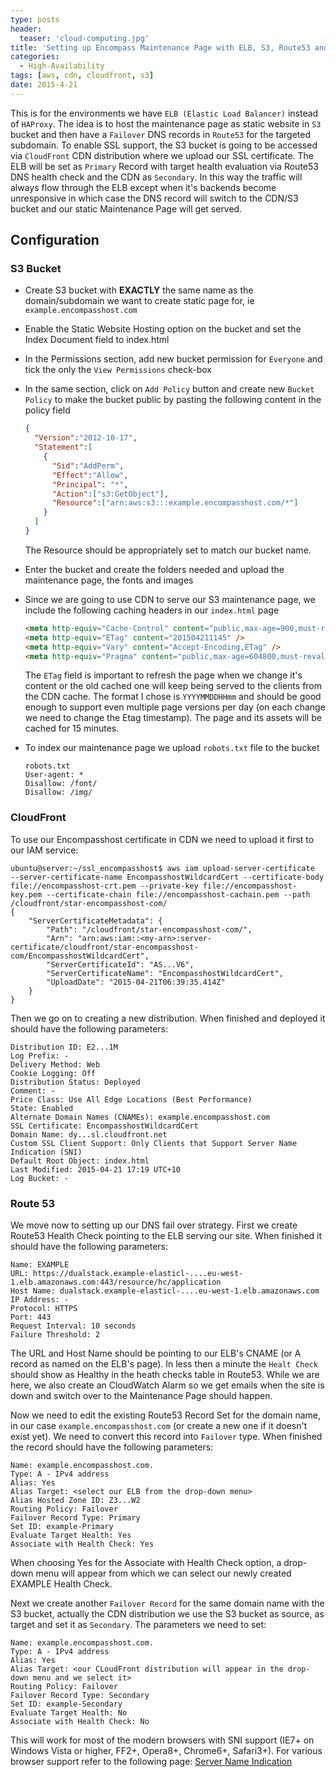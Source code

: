 ```yaml
---
type: posts
header:
  teaser: 'cloud-computing.jpg'
title: 'Setting up Encompass Maintenance Page with ELB, S3, Route53 and CloudFront'
categories: 
  - High-Availability
tags: [aws, cdn, cloudfront, s3]
date: 2015-4-21
---
```


This is for the environments we have `ELB (Elastic Load Balancer)` instead of `HAProxy`. The idea is to host the maintenance page as static website in `S3` bucket and then have a `Failover` DNS records in `Route53` for the targeted subdomain. To enable SSL support, the S3 bucket is going to be accessed via `CloudFront` CDN distribution where we upload our SSL certificate. The ELB will be set as `Primary` Record with target health evaluation via Route53 DNS health check and the CDN as `Secondary`. In this way the traffic will always flow through the ELB except when it's backends become unresponsive in which case the DNS record will switch to the CDN/S3 bucket and our static Maintenance Page will get served.

## Configuration

### S3 Bucket

* Create S3 bucket with **EXACTLY** the same name as the domain/subdomain we want to create static page for, ie `example.encompasshost.com`
* Enable the Static Website Hosting option on the bucket and set the Index Document field to index.html
* In the Permissions section, add new bucket permission for `Everyone` and tick the only the `View Permissions` check-box
* In the same section, click on `Add Policy` button and create new `Bucket Policy` to make the bucket public by pasting the following content in the policy field

  ```json
  {
    "Version":"2012-10-17",
    "Statement":[
      {
        "Sid":"AddPerm",
        "Effect":"Allow",
        "Principal": "*",
        "Action":["s3:GetObject"],
        "Resource":["arn:aws:s3:::example.encompasshost.com/*"]
      }
    ]
  }
  ```

  The Resource should be appropriately set to match our bucket name.
* Enter the bucket and create the folders needed and upload the maintenance page, the fonts and images
* Since we are going to use CDN to serve our S3 maintenance page, we include the following caching headers in our `index.html` page
  
  ```html  
  <meta http-equiv="Cache-Control" content="public,max-age=900,must-revalidate" />
  <meta http-equiv="ETag" content="201504211145" />
  <meta http-equiv="Vary" content="Accept-Encoding,ETag" />
  <meta http-equiv="Pragma" content="public,max-age=604800,must-revalidate" /> 
  ```

  The `ETag` field is important to refresh the page when we change it's content or the old cached one will keep being served to the clients from the CDN cache. The format I chose is `YYYYMMDDHHmm` and should be good enough to support even multiple page versions per day (on each change we need to change the Etag timestamp). The page and its assets will be cached for 15 minutes.

* To index our maintenance page we upload `robots.txt` file to the bucket
  
  ```
  robots.txt
  User-agent: *
  Disallow: /font/
  Disallow: /img/
  ```

### CloudFront

To use our Encompasshost certificate in CDN we need to upload it first to our IAM service:

```
ubuntu@server:~/ssl_encompasshost$ aws iam upload-server-certificate
--server-certificate-name EncompasshostWildcardCert --certificate-body file://encompasshost-crt.pem --private-key file://encompasshost-key.pem --certificate-chain file://encompasshost-cachain.pem --path /cloudfront/star-encompasshost-com/
{
    "ServerCertificateMetadata": {
        "Path": "/cloudfront/star-encompasshost-com/",
        "Arn": "arn:aws:iam::<my-arn>:server-certificate/cloudfront/star-encompasshost-com/EncompasshostWildcardCert",
        "ServerCertificateId": "AS...V6",
        "ServerCertificateName": "EncompasshostWildcardCert",
        "UploadDate": "2015-04-21T06:39:35.414Z"
    }
}
```

Then we go on to creating a new distribution. When finished and deployed it should have the following parameters:

```
Distribution ID: E2...1M
Log Prefix: -
Delivery Method: Web
Cookie Logging: Off
Distribution Status: Deployed
Comment: -
Price Class: Use All Edge Locations (Best Performance)
State: Enabled
Alternate Domain Names (CNAMEs): example.encompasshost.com
SSL Certificate: EncompasshostWildcardCert
Domain Name: dy...sl.cloudfront.net
Custom SSL Client Support: Only Clients that Support Server Name Indication (SNI)
Default Root Object: index.html
Last Modified: 2015-04-21 17:19 UTC+10
Log Bucket: -
```

### Route 53

We move now to setting up our DNS fail over strategy. First we create Route53 Health Check pointing to the ELB serving our site. When finished it should have the following parameters:

```
Name: EXAMPLE
URL: https://dualstack.example-elasticl-....eu-west-1.elb.amazonaws.com:443/resource/hc/application
Host Name: dualstack.example-elasticl-....eu-west-1.elb.amazonaws.com
IP Address: -
Protocol: HTTPS
Port: 443
Request Interval: 10 seconds
Failure Threshold: 2
```

The URL and Host Name should be pointing to our ELB's CNAME (or A record as named on the ELB's page). In less then a minute the `Healt Check` should show as Healthy in the heath checks table in Route53. While we are here, we also create an CloudWatch Alarm so we get emails when the site is down and switch over to the Maintenance Page should happen.

Now we need to edit the existing Route53 Record Set for the domain name, in our case `example.encompasshost.com` (or create a new one if it doesn't exist yet). We need to convert this record into `Failover` type. When finished the record should have the following parameters:

```
Name: example.encompasshost.com.
Type: A - IPv4 address
Alias: Yes
Alias Target: <select our ELB from the drop-down menu>
Alias Hosted Zone ID: Z3...W2
Routing Policy: Failover
Failover Record Type: Primary
Set ID: example-Primary
Evaluate Target Health: Yes
Associate with Health Check: Yes
```

When choosing Yes for the Associate with Health Check option, a drop-down menu will appear from which we can select our newly created EXAMPLE Health Check.

Next we create another `Failover Record` for the same domain name with the S3 bucket, actually the CDN distribution we use the S3 bucket as source, as target and set it as `Secondary`. The parameters we need to set:

```
Name: example.encompasshost.com.
Type: A - IPv4 address
Alias: Yes
Alias Target: <our CLoudFront distribution will appear in the drop-down menu and we select it>
Routing Policy: Failover
Failover Record Type: Secondary
Set ID: example-Secondary
Evaluate Target Health: No
Associate with Health Check: No
```

This will work for most of the modern browsers with SNI support (IE7+ on Windows Vista or higher, FF2+, Opera8+, Chrome6+, Safari3+). For various browser support refer to the following page: [Server Name Indication](http://en.wikipedia.org/wiki/Server_Name_Indication#Web_browsers.5B6.5D)
